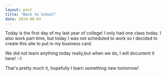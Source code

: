 ```yaml
---
layout: post
title: "Back to School"
date: 2019-09-03
---
```


Today is the first day of my last year of college! I only had one class today. I also work part time, but today I was not scheduled to work so I decided to create this site to put in my business card.

We did not learn anything today really,but when we do, I will document it here! :-)

That's pretty much it, hopefully I learn something new tomorrow!
